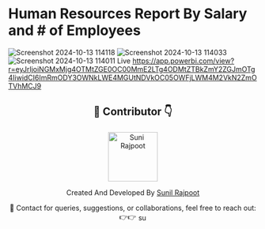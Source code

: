 # Human Resources Report By Salary and # of Employees
![Screenshot 2024-10-13 114118](https://github.com/user-attachments/assets/aac8792c-8ae7-46f2-9719-b0ff259a7656)
![Screenshot 2024-10-13 114033](https://github.com/user-attachments/assets/d8d58015-1b67-4c91-85d1-6dd22d3396a9)
![Screenshot 2024-10-13 114011](https://github.com/user-attachments/assets/70ce684c-27d0-4510-b90a-475ed1c51aa1)
Live <a herf>https://app.powerbi.com/view?r=eyJrIjoiNGMxMjg4OTMtZGE0OC00MmE2LTg4ODMtZTBkZmY2ZGJmOTg4IiwidCI6ImRmODY3OWNkLWE4MGUtNDVkOC05OWFjLWM4M2VkN2ZmOTVhMCJ9</a>                     
## <p align="center">👥 Contributor 👇</p>

<p align="center"><img src="https://github.com/user-attachments/assets/18465236-7e1c-486b-bcf3-346e7e33072f" alt="Suni Rajpoot" width="100" height="100"></p>
<p align="center">Created And Developed By <a href="https://www.linkedin.com/in/sunilmbaedu/">Sunil Rajpoot</a></p>

<p align="center">📩 Contact for queries, suggestions, or collaborations, feel free to reach out: 👉👉  <a href="https://linkedin.com/in/sunilmbaedu" target="blank"><img align="center" src="https://raw.githubusercontent.com/rahuldkjain/github-profile-readme-generator/master/src/images/icons/Social/linked-in-alt.svg" alt="sunilmbaedu" height="17" width="17" /></a></p>

